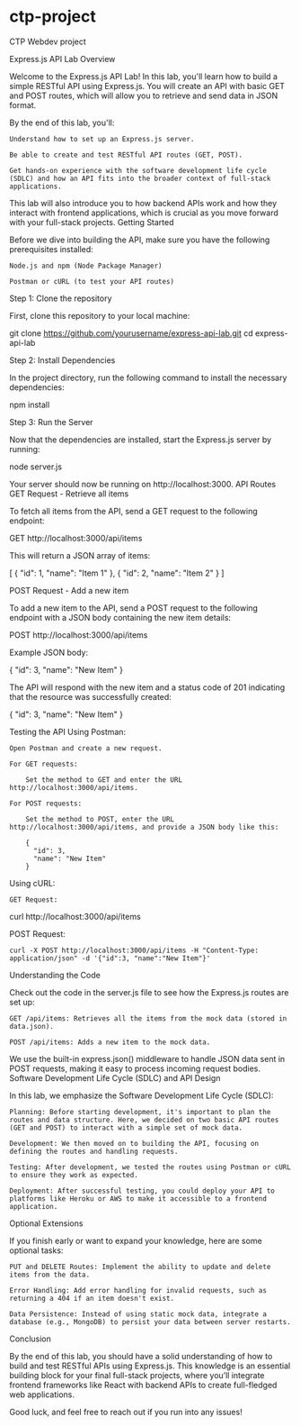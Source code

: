 # ctp-project
CTP Webdev project

Express.js API Lab
Overview

Welcome to the Express.js API Lab! In this lab, you'll learn how to build a simple RESTful API using Express.js. You will create an API with basic GET and POST routes, which will allow you to retrieve and send data in JSON format.

By the end of this lab, you'll:

    Understand how to set up an Express.js server.

    Be able to create and test RESTful API routes (GET, POST).

    Get hands-on experience with the software development life cycle (SDLC) and how an API fits into the broader context of full-stack applications.

This lab will also introduce you to how backend APIs work and how they interact with frontend applications, which is crucial as you move forward with your full-stack projects.
Getting Started

Before we dive into building the API, make sure you have the following prerequisites installed:

    Node.js and npm (Node Package Manager)

    Postman or cURL (to test your API routes)

Step 1: Clone the repository

First, clone this repository to your local machine:

git clone https://github.com/yourusername/express-api-lab.git
cd express-api-lab

Step 2: Install Dependencies

In the project directory, run the following command to install the necessary dependencies:

npm install

Step 3: Run the Server

Now that the dependencies are installed, start the Express.js server by running:

node server.js

Your server should now be running on http://localhost:3000.
API Routes
GET Request - Retrieve all items

To fetch all items from the API, send a GET request to the following endpoint:

GET http://localhost:3000/api/items

This will return a JSON array of items:

[
  { "id": 1, "name": "Item 1" },
  { "id": 2, "name": "Item 2" }
]

POST Request - Add a new item

To add a new item to the API, send a POST request to the following endpoint with a JSON body containing the new item details:

POST http://localhost:3000/api/items

Example JSON body:

{
  "id": 3,
  "name": "New Item"
}

The API will respond with the new item and a status code of 201 indicating that the resource was successfully created:

{
  "id": 3,
  "name": "New Item"
}

Testing the API
Using Postman:

    Open Postman and create a new request.

    For GET requests:

        Set the method to GET and enter the URL http://localhost:3000/api/items.

    For POST requests:

        Set the method to POST, enter the URL http://localhost:3000/api/items, and provide a JSON body like this:

        {
          "id": 3,
          "name": "New Item"
        }

Using cURL:

    GET Request:

curl http://localhost:3000/api/items

POST Request:

    curl -X POST http://localhost:3000/api/items -H "Content-Type: application/json" -d '{"id":3, "name":"New Item"}'

Understanding the Code

Check out the code in the server.js file to see how the Express.js routes are set up:

    GET /api/items: Retrieves all the items from the mock data (stored in data.json).

    POST /api/items: Adds a new item to the mock data.

We use the built-in express.json() middleware to handle JSON data sent in POST requests, making it easy to process incoming request bodies.
Software Development Life Cycle (SDLC) and API Design

In this lab, we emphasize the Software Development Life Cycle (SDLC):

    Planning: Before starting development, it's important to plan the routes and data structure. Here, we decided on two basic API routes (GET and POST) to interact with a simple set of mock data.

    Development: We then moved on to building the API, focusing on defining the routes and handling requests.

    Testing: After development, we tested the routes using Postman or cURL to ensure they work as expected.

    Deployment: After successful testing, you could deploy your API to platforms like Heroku or AWS to make it accessible to a frontend application.

Optional Extensions

If you finish early or want to expand your knowledge, here are some optional tasks:

    PUT and DELETE Routes: Implement the ability to update and delete items from the data.

    Error Handling: Add error handling for invalid requests, such as returning a 404 if an item doesn't exist.

    Data Persistence: Instead of using static mock data, integrate a database (e.g., MongoDB) to persist your data between server restarts.

Conclusion

By the end of this lab, you should have a solid understanding of how to build and test RESTful APIs using Express.js. This knowledge is an essential building block for your final full-stack projects, where you’ll integrate frontend frameworks like React with backend APIs to create full-fledged web applications.

Good luck, and feel free to reach out if you run into any issues!
